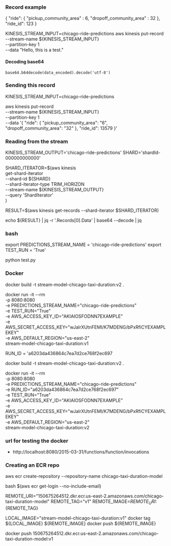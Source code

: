 ### Record example
{
    "ride": {
        "pickup_community_area" : 6,
        "dropoff_community_area" : 32
    },
    "ride_id": 123
}

KINESIS_STREAM_INPUT=chicago-ride-predictions
aws kinesis put-record \
    --stream-name ${KINESIS_STREAM_INPUT} \
    --partition-key 1 \
    --data "Hello, this is a test."

#### Decoding base64

`base64.b64decode(data_encoded).decode('utf-8')`

### Sending this record
KINESIS_STREAM_INPUT=chicago-ride-predictions

aws kinesis put-record \
    --stream-name ${KINESIS_STREAM_INPUT} \
    --partition-key 1 \
    --data '{
        "ride": {
            "pickup_community_area": "6",
            "dropoff_community_area": "32"
        }, 
        "ride_id": 13579
    }'

### Reading from the stream

KINESIS_STREAM_OUTPUT='chicago-ride-predictions'
SHARD='shardId-000000000000'

SHARD_ITERATOR=$(aws kinesis \
    get-shard-iterator \
        --shard-id ${SHARD} \
        --shard-iterator-type TRIM_HORIZON \
        --stream-name ${KINESIS_STREAM_OUTPUT} \
        --query 'ShardIterator' \
)

RESULT=$(aws kinesis get-records --shard-iterator $SHARD_ITERATOR)

echo ${RESULT} | jq -r '.Records[0].Data' | base64 --decode | jq


### bash
export PREDICTIONS_STREAM_NAME = 'chicago-ride-predictions'
export TEST_RUN = 'True'

python test.py


### Docker 

docker build -t stream-model-chicago-taxi-duration:v2 .

docker run -it --rm \
    -p 8080:8080 \
    -e PREDICTIONS_STREAM_NAME="chicago-ride-predictions" \
    -e TEST_RUN="True" \
    -e AWS_ACCESS_KEY_ID="AKIAIOSFODNN7EXAMPLE" \
    -e AWS_SECRET_ACCESS_KEY="wJalrXUtnFEMI/K7MDENG/bPxRfiCYEXAMPLEKEY" \
    -e AWS_DEFAULT_REGION="us-east-2" \
    stream-model-chicago-taxi-duration:v1

RUN_ID = 'a6203da436864c7ea7d2ce768f2ec697

docker build -t stream-model-chicago-taxi-duration:v2 .

docker run -it --rm \
    -p 8080:8080 \
    -e PREDICTIONS_STREAM_NAME="chicago-ride-predictions" \
    -e RUN_ID="a6203da436864c7ea7d2ce768f2ec697" \
    -e TEST_RUN="True" \
    -e AWS_ACCESS_KEY_ID="AKIAIOSFODNN7EXAMPLE" \
    -e AWS_SECRET_ACCESS_KEY="wJalrXUtnFEMI/K7MDENG/bPxRfiCYEXAMPLEKEY" \
    -e AWS_DEFAULT_REGION="us-east-2" \
    stream-model-chicago-taxi-duration:v2

### url for testing the docker
* http://localhost:8080/2015-03-31/functions/function/invocations

### Creating an ECR repo

aws ecr create-repository --repository-name chicago-taxi-duration-model

bash
$(aws ecr get-login --no-include-email)

REMOTE_URI="150675264512.dkr.ecr.us-east-2.amazonaws.com/chicago-taxi-duration-model"
REMOTE_TAG="v1"
REMOTE_IMAGE=${REMOTE_URI}:${REMOTE_TAG}

LOCAL_IMAGE="stream-model-chicago-taxi-duration:v1"
docker tag ${LOCAL_IMAGE} ${REMOTE_IMAGE}
docker push ${REMOTE_IMAGE} 

docker push 150675264512.dkr.ecr.us-east-2.amazonaws.com/chicago-taxi-duration-model:v1